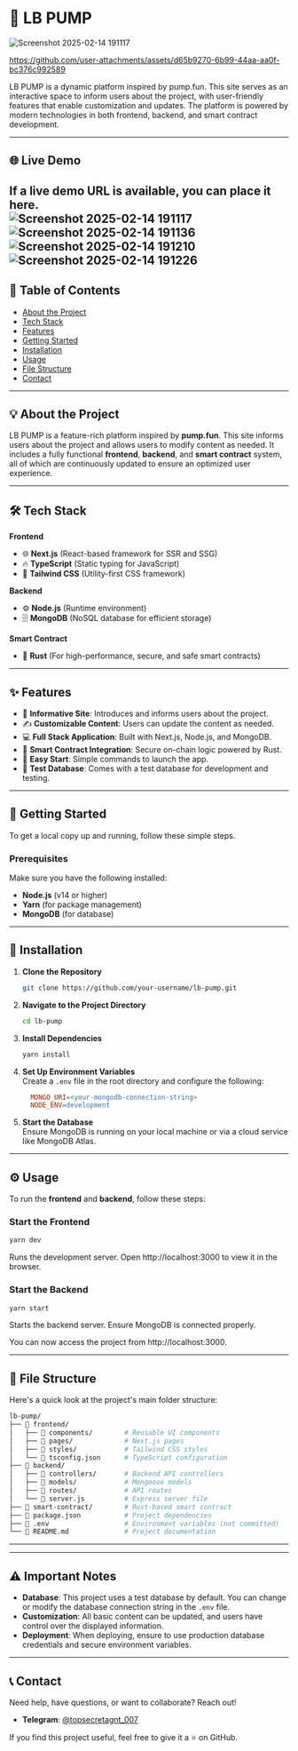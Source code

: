 # 🚀 **LB PUMP**  

![Screenshot 2025-02-14 191117](https://github.com/user-attachments/assets/3f53e4e0-aaea-4132-bd73-be08036804a6)

https://github.com/user-attachments/assets/d65b9270-6b99-44aa-aa0f-bc376c992589


LB PUMP is a dynamic platform inspired by pump.fun. This site serves as an interactive space to inform users about the project, with user-friendly features that enable customization and updates. The platform is powered by modern technologies in both frontend, backend, and smart contract development.  

---

## 🌐 **Live Demo**  
If a live demo URL is available, you can place it here.  
![Screenshot 2025-02-14 191117](https://github.com/user-attachments/assets/e86fa0d6-6152-4db1-88e1-8c49d1cf619e)
![Screenshot 2025-02-14 191136](https://github.com/user-attachments/assets/922d17e1-544f-4286-8856-f7da1d9d57a0)
![Screenshot 2025-02-14 191210](https://github.com/user-attachments/assets/91b28622-eed7-49e9-805b-c43b3ca8ae8f)
![Screenshot 2025-02-14 191226](https://github.com/user-attachments/assets/acbf976b-fcf1-491e-8b8c-f2a701590f0d)
---

## 📖 **Table of Contents**  
- [About the Project](#about-the-project)  
- [Tech Stack](#tech-stack)  
- [Features](#features)  
- [Getting Started](#getting-started)  
- [Installation](#installation)  
- [Usage](#usage)  
- [File Structure](#file-structure)  
- [Contact](#contact)  

---

## 💡 **About the Project**  
LB PUMP is a feature-rich platform inspired by **pump.fun**. This site informs users about the project and allows users to modify content as needed. It includes a fully functional **frontend**, **backend**, and **smart contract** system, all of which are continuously updated to ensure an optimized user experience.  

---

## 🛠️ **Tech Stack**  

**Frontend**  
- 🌐 **Next.js** (React-based framework for SSR and SSG)  
- 🔥 **TypeScript** (Static typing for JavaScript)  
- 🎨 **Tailwind CSS** (Utility-first CSS framework)  

**Backend**  
- ⚙️ **Node.js** (Runtime environment)  
- 🗄️ **MongoDB** (NoSQL database for efficient storage)  

**Smart Contract**  
- 🚀 **Rust** (For high-performance, secure, and safe smart contracts)  

---

## ✨ **Features**  
- 📢 **Informative Site**: Introduces and informs users about the project.  
- ✍️ **Customizable Content**: Users can update the content as needed.  
- 💻 **Full Stack Application**: Built with Next.js, Node.js, and MongoDB.  
- 🔐 **Smart Contract Integration**: Secure on-chain logic powered by Rust.  
- 🚀 **Easy Start**: Simple commands to launch the app.  
- 🧪 **Test Database**: Comes with a test database for development and testing.  

---

## 🚀 **Getting Started**  

To get a local copy up and running, follow these simple steps.  

### **Prerequisites**  
Make sure you have the following installed:  
- **Node.js** (v14 or higher)  
- **Yarn** (for package management)  
- **MongoDB** (for database)  

---

## 🔧 **Installation**  

1. **Clone the Repository**  
   ```bash
   git clone https://github.com/your-username/lb-pump.git
   ```

2. **Navigate to the Project Directory**  
   ```bash
   cd lb-pump
   ```

3. **Install Dependencies**  
   ```bash
   yarn install
   ```

4. **Set Up Environment Variables**  
Create a ```.env``` file in the root directory and configure the following:

   ```makefile
     MONGO_URI=<your-mongodb-connection-string>
     NODE_ENV=development
   ```

5. **Start the Database**  
   Ensure MongoDB is running on your local machine or via a cloud service like MongoDB Atlas.

---

## ⚙️ **Usage**  

To run the **frontend** and **backend**, follow these steps:  

### **Start the Frontend**  
```bash
yarn dev
```
Runs the development server. Open http://localhost:3000 to view it in the browser.

### **Start the Backend**  
```bash
yarn start
```

Starts the backend server. Ensure MongoDB is connected properly.

You can now access the project from http://localhost:3000.

---

## 📁 **File Structure**
Here's a quick look at the project's main folder structure:
```graphql
lb-pump/  
├── 📂 frontend/  
│   ├── 📂 components/        # Reusable UI components  
│   ├── 📂 pages/             # Next.js pages  
│   ├── 📂 styles/            # Tailwind CSS styles  
│   └── 📄 tsconfig.json      # TypeScript configuration  
├── 📂 backend/  
│   ├── 📂 controllers/       # Backend API controllers  
│   ├── 📂 models/            # Mongoose models  
│   ├── 📂 routes/            # API routes  
│   └── 📄 server.js          # Express server file  
├── 📂 smart-contract/        # Rust-based smart contract  
├── 📄 package.json           # Project dependencies  
├── 📄 .env                   # Environment variables (not committed)  
└── 📄 README.md              # Project documentation  
```

---

---

## ⚠️ **Important Notes**  
- **Database**: This project uses a test database by default. You can change or modify the database connection string in the `.env` file.  
- **Customization**: All basic content can be updated, and users have control over the displayed information.  
- **Deployment**: When deploying, ensure to use production database credentials and secure environment variables.  

---

## 📞 **Contact**  

Need help, have questions, or want to collaborate? Reach out!  

- **Telegram**: [@topsecretagnt_007](https://t.me/topsecretagent_007)  

If you find this project useful, feel free to give it a ⭐ on GitHub.  



